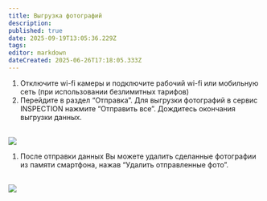 ```yaml
---
title: Выгрузка фотографий
description: 
published: true
date: 2025-09-19T13:05:36.229Z
tags: 
editor: markdown
dateCreated: 2025-06-26T17:18:05.333Z
---
```


1.  Отключите wi-fi камеры и подключите рабочий wi-fi или мобильную сеть (при использовании безлимитных тарифов)
2.  Перейдите в раздел “Отправка”. Для выгрузки фотографий в сервис INSPECTION нажмите “Отправить все”. Дождитесь окончания выгрузки данных.  
     

![](https://lh7-rt.googleusercontent.com/docsz/AD_4nXcDXIUegQQyQkSIPVzPH-5MrTpIJ3cEin3AwQUf9CqXgpOxkns5KQ6G-6lftxaNn28R6vxwlfaYcneYEgFIgXK05UkpW4c9KIrVENLo2cGD-S36_FPUUWNrN6FQlTyjjZY?key=cChAI6W8Da_WPdp3lE1Q7yzh)

1.  После отправки данных Вы можете удалить сделанные фотографии из памяти смартфона, нажав “Удалить отправленные фото”.  
     

![](https://lh7-rt.googleusercontent.com/docsz/AD_4nXd3rL-x2pJ_A8Nvd7m3rtsYTM8xIfPCKG9YN5GlSwhzkSOoiBUq5NE-Bq98HyeY43e58fqEoW9muO8DM6A-tmMPIrgjsNNjrn5Jf3fruG9xhB6Hm4Gdb1D3x-ksYA8YX38?key=cChAI6W8Da_WPdp3lE1Q7yzh)